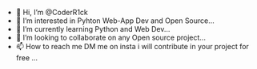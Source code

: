 - 👋 Hi, I’m @CoderR1ck
- 👀 I’m interested in Pyhton Web-App Dev and Open Source...
- 🌱 I’m currently learning Python and Web Dev...
- 💞️ I’m looking to collaborate on any Open source project...
- 📫 How to reach me DM me on insta i will contribute in  your project for free  ...

<!---
CoderR1ck/CoderR1ck is a ✨ special ✨ repository because its `README.md` (this file) appears on your GitHub profile.
You can click the Preview link to take a look at your changes.
--->
